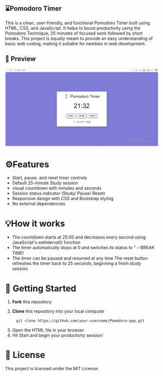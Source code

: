 ## ⌛Pomodoro Timer 

This is a clean,   user-friendly, and functional Pomodoro Timer built using HTML, CSS, and JavaScript. It helps to boost productivity using the Pomodoro Technique, 25 minutes of focused work followed by short breaks. This project is equally meant to provide an easy understanding of basic web coding, making it suitable for newbies in web development.

## 📸 Preview

![Pomodoro Timer Screenshot](preview.png)


# ⚙️Features
- Start, pause, and reset timer controls
- Default 25-minute Study session 
- visual countdown with minutes and seconds
- Session status indicator (Study/ Pause/ Reset)
- Responsive design with CSS and Bootstrap styling
- No external dependencies

# 💡How it works
- The countdown starts at 25:00 and decreases every second using JavaScript's setInterval() function
- The timer automatically stops at 0 and switches its status to " ✅BREAK TIME!
- The timer can be paused and resumed at any time
The reset button refreshes the timer back to 25 seconds, beginning a fresh study session.

# 🚀 Getting Started

1. **Fork** this repository 

2. **Clone** this repository into your local computer
```bash
     git clone https://github.com/your-username/Pomodoro-app.git
```
3. Open the HTML file in your browser.
4. Hit Start and begin your productivity session!

# 📜 License

This project is licensed under the MIT License.
